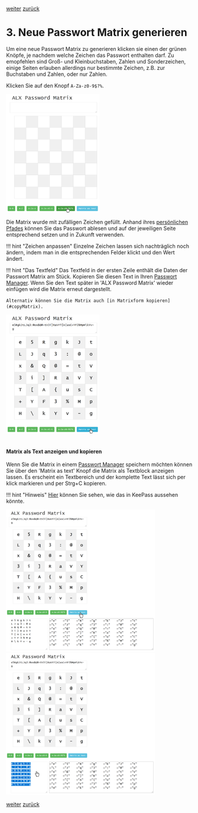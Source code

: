 <a class="nav-button pull-right" href="../PasswordMatrix_5">weiter</a>
<a class="nav-button pull-left" href="../PasswordMatrix_3">zurück</a>
<br>

# 3. Neue Passwort Matrix generieren

Um eine neue Passwort Matrix zu generieren klicken sie einen der grünen Knöpfe, je nachdem welche Zeichen das Passwort enthalten darf. Zu emopfehlen sind Groß- und Kleinbuchstaben, Zahlen und Sonderzeichen, einige Seiten erlauben allerdings nur bestimmte Zeichen, z.B. zur Buchstaben und Zahlen, oder nur Zahlen.

Klicken Sie auf den Knopf `A-Za-z0-9$?%`.

<img class="shadow" src="../../../images/passwordMatrix02.png" width="50%">

Die Matrix wurde mit zufälligen Zeichen gefüllt. Anhand ihres [persönlichen Pfades](PasswordMatrix_3.md) können Sie das Passwort ablesen und auf der jeweiligen Seite entsprechend setzen und in Zukunft verwenden.

!!! hint "Zeichen anpassen"
    Einzelne Zeichen lassen sich nachträglich noch ändern, indem man in die entsprechenden Felder klickt und den Wert ändert.

!!! hint "Das Textfeld"
    Das Textfeld in der ersten Zeile enthält die Daten der Passwort Matrix am Stück. Kopieren Sie diesen Text in Ihren [Passwort Manager](KeePass_1.md). Wenn Sie den Text später in 'ALX Password Matrix' wieder einfügen wird die Matrix erneut dargestellt.

    Alternativ können Sie die Matrix auch [in Matrixform kopieren](#copyMatrix).

<img class="shadow" src="../../../images/passwordMatrix03.png" width="50%">

<div id="copyMatrix">&nbsp;</div>

#### Matrix als Text anzeigen und kopieren

Wenn Sie die Matrix in einem [Passwort Manager](KeePass_1.md) speichern möchten können Sie über den 'Matrix as text' Knopf die Matrix als Textblock anzeigen lassen. Es erscheint ein Textbereich und der komplette Text lässt sich per klick markieren und per Strg+C kopieren.

!!! hint "Hinweis"
    [Hier](KeePass_3.md) können Sie sehen, wie das in KeePass aussehen könnte.

<img class="shadow" src="../../../images/passwordMatrix04.png" width="80%">

<img class="shadow" src="../../../images/passwordMatrix05.png" width="80%">


<a class="nav-button pull-right" href="../PasswordMatrix_5">weiter</a>
<a class="nav-button pull-left" href="../PasswordMatrix_3">zurück</a>
<br>
